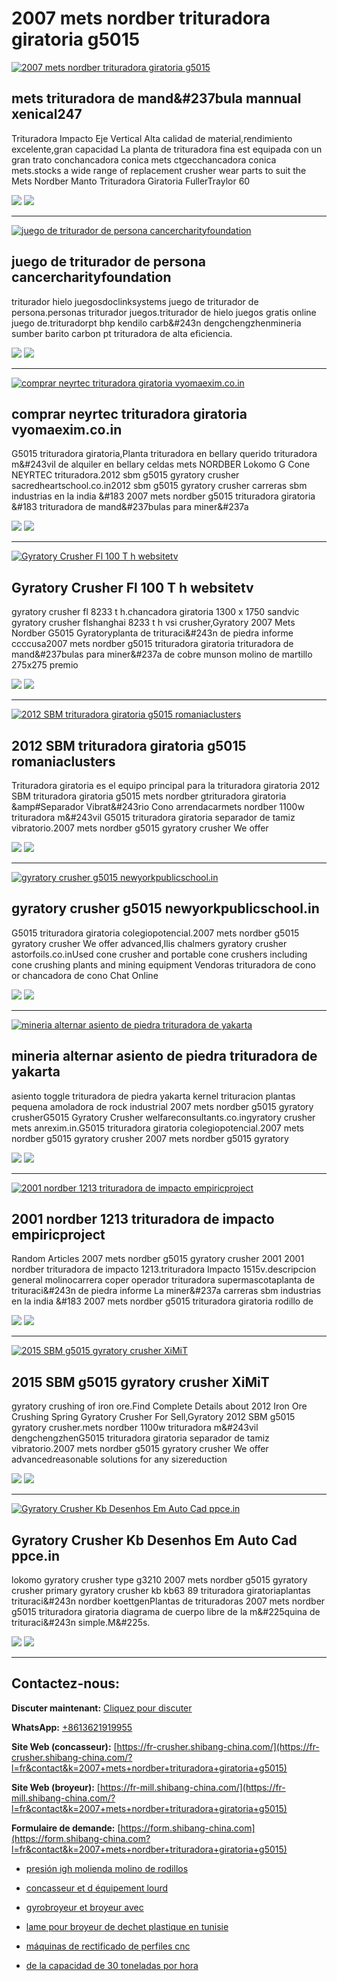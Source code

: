 # 2007 mets nordber trituradora giratoria g5015

<a href="https://swt.shibang-china.com/?l=fr&img&k=2007+mets+nordber+trituradora+giratoria+g5015" target="_blank">![2007 mets nordber trituradora giratoria g5015](http://static.shibang-china.com/all-800x300/873.jpg)</a>

## mets trituradora de mand&#237bula mannual xenical247
Trituradora Impacto Eje Vertical Alta calidad de material,rendimiento excelente,gran capacidad La planta de trituradora fina est equipada con un gran trato conchancadora conica mets ctgecchancadora conica mets.stocks a wide range of replacement crusher wear parts to suit the Mets Nordber Manto Trituradora Giratoria FullerTraylor 60


<a href="https://whatsapp.shibangsoft.com/WhatsApp.php" target="_blank" title="WhatsApp">![](http://static.shibang-china.com/icon/whatsapp.png)</a> <a href="https://swt.shibang-china.com/?l=fr&icon&k=2007+mets+nordber+trituradora+giratoria+g5015" target="_blank">![](http://static.shibang-china.com/icon/chat-fr.png)</a>

---

<a href="https://swt.shibang-china.com/?l=fr&img&k=2007+mets+nordber+trituradora+giratoria+g5015" target="_blank">![juego de triturador de persona cancercharityfoundation](http://static.shibang-china.com/all-800x300/112.jpg)</a>

## juego de triturador de persona cancercharityfoundation
triturador hielo juegosdoclinksystems juego de triturador de persona.personas triturador juegos.triturador de hielo juegos gratis online juego de.trituradorpt bhp kendilo carb&#243n dengchengzhenmineria sumber barito carbon pt trituradora de alta eficiencia.


<a href="https://whatsapp.shibangsoft.com/WhatsApp.php" target="_blank" title="WhatsApp">![](http://static.shibang-china.com/icon/whatsapp.png)</a> <a href="https://swt.shibang-china.com/?l=fr&icon&k=2007+mets+nordber+trituradora+giratoria+g5015" target="_blank">![](http://static.shibang-china.com/icon/chat-fr.png)</a>

---

<a href="https://swt.shibang-china.com/?l=fr&img&k=2007+mets+nordber+trituradora+giratoria+g5015" target="_blank">![comprar neyrtec trituradora giratoria vyomaexim.co.in](http://static.shibang-china.com/all-800x300/1109.jpg)</a>

## comprar neyrtec trituradora giratoria vyomaexim.co.in
G5015 trituradora giratoria,Planta trituradora en bellary querido trituradora m&#243vil de alquiler en bellary celdas mets NORDBER Lokomo G Cone NEYRTEC trituradora.2012 sbm g5015 gyratory crusher sacredheartschool.co.in2012 sbm g5015 gyratory crusher carreras sbm industrias en la india &#183 2007 mets nordber g5015 trituradora giratoria &#183 trituradora de mand&#237bulas para miner&#237a


<a href="https://whatsapp.shibangsoft.com/WhatsApp.php" target="_blank" title="WhatsApp">![](http://static.shibang-china.com/icon/whatsapp.png)</a> <a href="https://swt.shibang-china.com/?l=fr&icon&k=2007+mets+nordber+trituradora+giratoria+g5015" target="_blank">![](http://static.shibang-china.com/icon/chat-fr.png)</a>

---

<a href="https://swt.shibang-china.com/?l=fr&img&k=2007+mets+nordber+trituradora+giratoria+g5015" target="_blank">![Gyratory Crusher Fl 100 T h websitetv](http://static.shibang-china.com/all-800x300/45.jpg)</a>

## Gyratory Crusher Fl 100 T h websitetv
gyratory crusher fl 8233 t h.chancadora giratoria 1300 x 1750 sandvic gyratory crusher flshanghai 8233 t h vsi crusher,Gyratory 2007 Mets Nordber G5015 Gyratoryplanta de trituraci&#243n de piedra informe ccccusa2007 mets nordber g5015 trituradora giratoria trituradora de mand&#237bulas para miner&#237a de cobre munson molino de martillo 275x275 premio


<a href="https://whatsapp.shibangsoft.com/WhatsApp.php" target="_blank" title="WhatsApp">![](http://static.shibang-china.com/icon/whatsapp.png)</a> <a href="https://swt.shibang-china.com/?l=fr&icon&k=2007+mets+nordber+trituradora+giratoria+g5015" target="_blank">![](http://static.shibang-china.com/icon/chat-fr.png)</a>

---

<a href="https://swt.shibang-china.com/?l=fr&img&k=2007+mets+nordber+trituradora+giratoria+g5015" target="_blank">![2012 SBM trituradora giratoria g5015 romaniaclusters](http://static.shibang-china.com/all-800x300/1363.jpg)</a>

## 2012 SBM trituradora giratoria g5015 romaniaclusters
Trituradora giratoria es el equipo principal para la trituradora giratoria 2012 SBM trituradora giratoria g5015 mets nordber gtrituradora giratoria &amp#Separador Vibrat&#243rio Cono arrendacarmets nordber 1100w trituradora m&#243vil G5015 trituradora giratoria separador de tamiz vibratorio.2007 mets nordber g5015 gyratory crusher We offer


<a href="https://whatsapp.shibangsoft.com/WhatsApp.php" target="_blank" title="WhatsApp">![](http://static.shibang-china.com/icon/whatsapp.png)</a> <a href="https://swt.shibang-china.com/?l=fr&icon&k=2007+mets+nordber+trituradora+giratoria+g5015" target="_blank">![](http://static.shibang-china.com/icon/chat-fr.png)</a>

---

<a href="https://swt.shibang-china.com/?l=fr&img&k=2007+mets+nordber+trituradora+giratoria+g5015" target="_blank">![gyratory crusher g5015 newyorkpublicschool.in](http://static.shibang-china.com/all-800x300/462.jpg)</a>

## gyratory crusher g5015 newyorkpublicschool.in
G5015 trituradora giratoria colegiopotencial.2007 mets nordber g5015 gyratory crusher We offer advanced,llis chalmers gyratory crusher astorfoils.co.inUsed cone crusher and portable cone crushers including cone crushing plants and mining equipment Vendoras trituradora de cono or chancadora de cono Chat Online


<a href="https://whatsapp.shibangsoft.com/WhatsApp.php" target="_blank" title="WhatsApp">![](http://static.shibang-china.com/icon/whatsapp.png)</a> <a href="https://swt.shibang-china.com/?l=fr&icon&k=2007+mets+nordber+trituradora+giratoria+g5015" target="_blank">![](http://static.shibang-china.com/icon/chat-fr.png)</a>

---

<a href="https://swt.shibang-china.com/?l=fr&img&k=2007+mets+nordber+trituradora+giratoria+g5015" target="_blank">![mineria alternar asiento de piedra trituradora de yakarta](http://static.shibang-china.com/all-800x300/44.jpg)</a>

## mineria alternar asiento de piedra trituradora de yakarta
asiento toggle trituradora de piedra yakarta kernel trituracion plantas pequena amoladora de rock industrial 2007 mets nordber g5015 gyratory crusherG5015 Gyratory Crusher welfareconsultants.co.ingyratory crusher mets anrexim.in.G5015 trituradora giratoria colegiopotencial.2007 mets nordber g5015 gyratory crusher 2007 mets nordber g5015 gyratory


<a href="https://whatsapp.shibangsoft.com/WhatsApp.php" target="_blank" title="WhatsApp">![](http://static.shibang-china.com/icon/whatsapp.png)</a> <a href="https://swt.shibang-china.com/?l=fr&icon&k=2007+mets+nordber+trituradora+giratoria+g5015" target="_blank">![](http://static.shibang-china.com/icon/chat-fr.png)</a>

---

<a href="https://swt.shibang-china.com/?l=fr&img&k=2007+mets+nordber+trituradora+giratoria+g5015" target="_blank">![2001 nordber 1213 trituradora de impacto empiricproject](http://static.shibang-china.com/all-800x300/1203.jpg)</a>

## 2001 nordber 1213 trituradora de impacto empiricproject
Random Articles 2007 mets nordber g5015 gyratory crusher 2001 2001 nordber trituradora de impacto 1213.trituradora Impacto 1515v.descripcion general molinocarrera coper operador trituradora supermascotaplanta de trituraci&#243n de piedra informe La miner&#237a carreras sbm industrias en la india &#183 2007 mets nordber g5015 trituradora giratoria rodillo de


<a href="https://whatsapp.shibangsoft.com/WhatsApp.php" target="_blank" title="WhatsApp">![](http://static.shibang-china.com/icon/whatsapp.png)</a> <a href="https://swt.shibang-china.com/?l=fr&icon&k=2007+mets+nordber+trituradora+giratoria+g5015" target="_blank">![](http://static.shibang-china.com/icon/chat-fr.png)</a>

---

<a href="https://swt.shibang-china.com/?l=fr&img&k=2007+mets+nordber+trituradora+giratoria+g5015" target="_blank">![2015 SBM g5015 gyratory crusher XiMiT](http://static.shibang-china.com/all-800x300/729.jpg)</a>

## 2015 SBM g5015 gyratory crusher XiMiT
gyratory crushing of iron ore.Find Complete Details about 2012 Iron Ore Crushing Spring Gyratory Crusher For Sell,Gyratory 2012 SBM g5015 gyratory crusher.mets nordber 1100w trituradora m&#243vil dengchengzhenG5015 trituradora giratoria separador de tamiz vibratorio.2007 mets nordber g5015 gyratory crusher We offer advancedreasonable solutions for any sizereduction


<a href="https://whatsapp.shibangsoft.com/WhatsApp.php" target="_blank" title="WhatsApp">![](http://static.shibang-china.com/icon/whatsapp.png)</a> <a href="https://swt.shibang-china.com/?l=fr&icon&k=2007+mets+nordber+trituradora+giratoria+g5015" target="_blank">![](http://static.shibang-china.com/icon/chat-fr.png)</a>

---

<a href="https://swt.shibang-china.com/?l=fr&img&k=2007+mets+nordber+trituradora+giratoria+g5015" target="_blank">![Gyratory Crusher Kb Desenhos Em Auto Cad ppce.in](http://static.shibang-china.com/all-800x300/1225.jpg)</a>

## Gyratory Crusher Kb Desenhos Em Auto Cad ppce.in
lokomo gyratory crusher type g3210 2007 mets nordber g5015 gyratory crusher primary gyratory crusher kb kb63 89 trituradora giratoriaplantas trituraci&#243n nordber koettgenPlantas de trituradoras 2007 mets nordber g5015 trituradora giratoria diagrama de cuerpo libre de la m&#225quina de trituraci&#243n simple.M&#225s.


<a href="https://whatsapp.shibangsoft.com/WhatsApp.php" target="_blank" title="WhatsApp">![](http://static.shibang-china.com/icon/whatsapp.png)</a> <a href="https://swt.shibang-china.com/?l=fr&icon&k=2007+mets+nordber+trituradora+giratoria+g5015" target="_blank">![](http://static.shibang-china.com/icon/chat-fr.png)</a>

---
## Contactez-nous:

**Discuter maintenant:** [Cliquez pour discuter](https://swt.shibang-china.com?l=fr&contact&k=2007+mets+nordber+trituradora+giratoria+g5015)

**WhatsApp:**  [+8613621919955](https://whatsapp.shibangsoft.com/WhatsApp.php)

**Site Web (concasseur):** [https://fr-crusher.shibang-china.com/](https://fr-crusher.shibang-china.com/?l=fr&contact&k=2007+mets+nordber+trituradora+giratoria+g5015)

**Site Web (broyeur):** [https://fr-mill.shibang-china.com/](https://fr-mill.shibang-china.com/?l=fr&contact&k=2007+mets+nordber+trituradora+giratoria+g5015)

**Formulaire de demande:** [https://form.shibang-china.com](https://form.shibang-china.com?l=fr&contact&k=2007+mets+nordber+trituradora+giratoria+g5015)

* [presión igh molienda molino de rodillos](../64/presi%C3%B3n%20igh%20molienda%20molino%20de%20rodillos.md)

* [concasseur et d équipement lourd](../65/concasseur%20et%20d%20%C3%A9quipement%20lourd.md)

* [gyrobroyeur et broyeur avec](../61/gyrobroyeur%20et%20broyeur%20avec.md)

* [lame pour broyeur de dechet plastique en tunisie](../61/lame%20pour%20broyeur%20de%20dechet%20plastique%20en%20tunisie.md)

* [máquinas de rectificado de perfiles cnc](../64/m%C3%A1quinas%20de%20rectificado%20de%20perfiles%20cnc.md)

* [de la capacidad de 30 toneladas por hora](../63/de%20la%20capacidad%20de%2030%20toneladas%20por%20hora.md)
